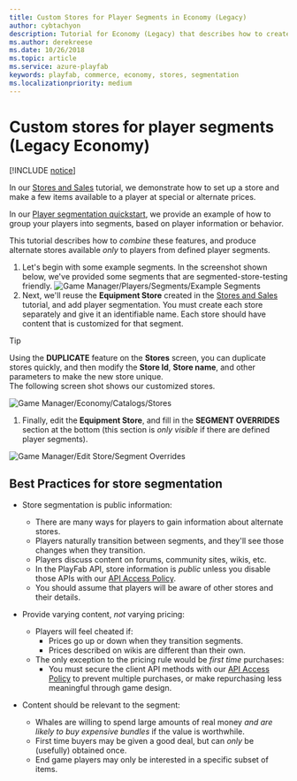 ```yaml
---
title: Custom Stores for Player Segments in Economy (Legacy)
author: cybtachyon
description: Tutorial for Economy (Legacy) that describes how to create alternate stores that are available only to players from defined Player Segments.
ms.author: derekreese
ms.date: 10/26/2018
ms.topic: article
ms.service: azure-playfab
keywords: playfab, commerce, economy, stores, segmentation
ms.localizationpriority: medium
---
```


# Custom stores for player segments (Legacy Economy)

[!INCLUDE [notice](../../../includes/_economy-deprecation.md)]

In our [Stores and Sales](stores-and-sales.md) tutorial, we demonstrate how to set up a store and make a few items available to a player at special or alternate prices.

In our [Player segmentation quickstart](../../analytics/segmentation/quickstart.md), we provide an example of how to group your players into segments, based on player information or behavior.

This tutorial describes how to _combine_ these features, and produce alternate stores available _only_ to players from defined player segments.

1. Let's begin with some example segments. In the screenshot shown below, we've provided some segments that are segmented-store-testing friendly.
  ![Game Manager/Players/Segments/Example Segments](../media/tutorials/game-manager-players-segments-new-segment.png)  
1. Next, we'll reuse the **Equipment Store** created in the [Stores and Sales](stores-and-sales.md) tutorial, and add player segmentation. You must create each store separately and give it an identifiable name. Each store should have content that is customized for that segment.

  > [!TIP]
  > Using the **DUPLICATE** feature on the **Stores** screen, you can duplicate stores quickly, and then modify the **Store Id**, **Store name**, and other parameters to make the new store unique.  
  The following screen shot shows our customized stores.

  ![Game Manager/Economy/Catalogs/Stores](../media/tutorials/game-manager-economy-catalogs-stores.png)  

1. Finally, edit the **Equipment Store**, and fill in the **SEGMENT OVERRIDES** section at the bottom (this section is _only visible_ if there are defined player segments).

  ![Game Manager/Edit Store/Segment Overrides](../media/tutorials/game-manager-edit-store-segment-overrides.png)  

## Best Practices for store segmentation

* Store segmentation is public information:
  * There are many ways for players to gain information about alternate stores.
  * Players naturally transition between segments, and they'll see those changes when they transition.
  * Players discuss content on forums, community sites, wikis, etc.
  * In the PlayFab API, store information is _public_ unless you disable those APIs with our [API Access Policy](../../../api-references/api-access-policy.md).
  * You should assume that players will be aware of other stores and their details.

* Provide varying content, _not_ varying pricing:
  * Players will feel cheated if:
    * Prices go up or down when they transition segments.
    * Prices described on wikis are different than their own.
  * The only exception to the pricing rule would be _first time_ purchases:
    * You must secure the client API methods with our [API Access Policy](../../../api-references/api-access-policy.md) to prevent multiple purchases, or make repurchasing less meaningful through game design.

* Content should be relevant to the segment:
  * Whales are willing to spend large amounts of real money _and are likely to buy expensive bundles_ if the value is worthwhile.
  * First time buyers may be given a good deal, but can _only_ be (usefully) obtained once.
  * End game players may only be interested in a specific subset of items.
